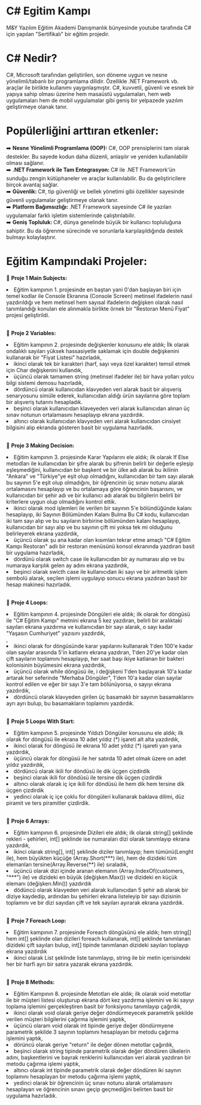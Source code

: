 # C# Egitim Kampı 

M&Y Yazılım Eğitim Akademi Danışmanlık bünyesinde youtube tarafında C# için yapılan "Sertifikalı" bir eğitim projedir.

# C# Nedir?
C#, Microsoft tarafından geliştirilen, son döneme uygun ve nesne yönelimli/tabanlı bir programlama dilidir. Özellikle .NET Framework vb. araçlar ile birlikte kullanımı yaygınlaşmıştır. C#, kuvvetli, güvenli ve esnek bir yapıya sahip olması üzerine hem masaüstü uygulamaları, hem web uygulamaları hem de mobil uygulamalar gibi geniş bir yelpazede yazılım geliştirmeye olanak tanır.

# Popülerliğini arttıran etkenler:

➡️ <b> Nesne Yönelimli Programlama (OOP):</b> C#, OOP prensiplerini tam olarak destekler. Bu sayede kodun daha düzenli, anlaşılır ve yeniden kullanılabilir olması sağlanır.<br>
➡️ <b> .NET Framework ile Tam Entegrasyon: </b> C# ile .NET Framework'ün sunduğu zengin kütüphaneler ve araçlar kullanılabilir. Bu da geliştiricilere birçok avantaj sağlar.<br>
➡️ <b> Güvenlik: </b> C#, tip güvenliği ve bellek yönetimi gibi özellikler sayesinde güvenli uygulamalar geliştirmeye olanak tanır.<br>
➡️ <b> Platform Bağımsızlığı: </b> .NET Framework sayesinde C# ile yazılan uygulamalar farklı işletim sistemlerinde çalıştırılabilir.<br>
➡️ <b> Geniş Topluluk: </b> C#, dünya genelinde büyük bir kullanıcı topluluğuna sahiptir. Bu da öğrenme sürecinde ve sorunlarla karşılaşıldığında destek bulmayı kolaylaştırır.<br>

# Eğitim Kampındaki Projeler:
📍 <b> Proje 1 Main Subjects: </b> 
<li> Eğitim kampının 1. projesinde en baştan yani 0'dan başlayan biri için temel kodlar ile Console Ekranına (Console Screen) metinsel ifadelerin nasıl yazdırıldığı ve hem metinsel hem sayısal ifadelerin değişken olarak nasıl tanımlandığı konuları ele alınmakla birlikte örnek bir "Restoran  Menü Fiyat" projesi geliştirildi.
</li>
<br />

📍 <b> Proje 2 Variables: </b> 
<li>Eğitim kampının 2. projesinde değişkenler konusunu ele aldık; İlk olarak ondalıklı sayıları yüksek hassasiyetle saklamak için double değişkenini kullanarak bir "Fiyat Listesi" hazırladık, 
  <li>ikinci olarak tek bir karakteri (harf, sayı veya özel karakter) temsil etmek için Char değişkenini kullandık, </li>
  <li>üçüncü olarak tamamen string (metinsel ifadeler ile) bir hava yolları yolcu bilgi sistemi demosu hazırladık,</li>
  <li>dördüncü olarak kullanıcıdan klavyeden veri alarak basit bir alışveriş senaryosunu simüle ederek, kullanıcıdan aldığı ürün sayılarına göre toplam bir alışveriş tutarını hesapladık.</li>
  <li>beşinci olarak kullanıcıdan klaveyeden veri alarak kullanıcıdan alınan üç sınav notunun ortalamasını hesaplayıp ekrana yazdırdık.</li>
  <li>altıncı olarak kullanıcıdan klavyeden veri alarak kullanıcıdan cinsiyet bilgisini alıp ekranda gösteren basit bir uygulama hazırladık.</li>
<br />

  📍 <b> Proje 3 Making Decision: </b> 
  <li>Eğitim kampının 3. projesinde Karar Yapılarını ele aldık; ilk olarak If Else metodları ile kullanıcıdan bir şifre alarak bu şifrenin belirli bir değerle eşleşip eşleşmediğini, kullanıcıdan bir başkent ve bir ülke adı alarak bu ikilinin "Ankara" ve "Türkiye"ye eşit olup olmadığını, kullanıcıdan bir tam sayı alarak bu sayının 5'e eşit olup olmadığını,  bir öğrencinin üç sınav notunu alarak ortalamasını hesaplayıp ve bu ortalamaya göre öğrencinin başarısını, ve kullanıcıdan bir şehir adı ve bir kullanıcı adı alarak bu bilgilerin belirli bir kriterlere uygun olup olmadığını kontrol ettik.  </li>
  <li>ikinci olarak mod işlemleri ile verilen bir sayının 5'e bölündüğünde kalanı hesaplayıp, iki Sayının Bölümünden Kalanı Bulma
Bu C# kodu, kullanıcıdan iki tam sayı alıp ve bu sayıların birbirine bölümünden kalanı hesaplayıp, kullanıcıdan bir sayı alıp ve bu sayının çift mi yoksa tek mi olduğunu belirleyerek ekrana yazdırdık, </li>
<li>üçüncü olarak şu ana kadar olan kısımları tekrar etme amaçlı "C# Eğitim Kampı Restoran" adlı bir restoran menüsünü konsol ekranında yazdıran basit bir uygulama hazırladık, </li>
<li>dördünü olarak switch case ile kullanıcıdan bir ay numarası alıp ve bu numaraya karşılık gelen ay adını ekrana yazdırdık,</li>
<li>beşinci olarak swicth case ile kullanıcıdan iki sayı ve bir aritmetik işlem sembolü alarak, seçilen işlemi uygulayıp sonucu ekrana yazdıran basit bir hesap makinesi hazırladık.</li>
<br />

  📍 <b> Proje 4 Loops: </b> 
  <li>Eğitim kampının 4. projesinde Döngüleri ele aldık; ilk olarak for döngüsü ile "C# Eğitim Kampı" metnini ekrana 5 kez yazdıran, belirli bir aralıktaki sayıları ekrana yazdırma ve kullanıcıdan bir sayı alarak, o sayı kadar "Yaşasın Cumhuriyet" yazısını yazdırdık, </li>, 
  <li>ikinci olarak for döngüsünde karar yapılarını kullanarak 1'den 100'e kadar olan sayılar arasında 5'in katlarını ekrana yazdıran, 1'den 20'ye kadar olan çift sayıların toplamını hesaplayıp, her saat başı ikiye katlanan bir bakteri kolonisinin büyümesini ekrana yazdırdık, </li>
  <li>üçüncü olarak while döngüsü ile, i değişkeni 1'den başlayarak 10'a kadar artarak her seferinde "Merhaba Döngüler", 1'den 10'a kadar olan sayılar kontrol edilen ve eğer bir sayı 3'e tam bölünüyorsa, o sayıyı ekrana yazdırdık, </li>
  <li> dördüncü olarak klavyeden girilen üç basamaklı bir sayının basamaklarını ayrı ayrı bulup, bu basamakların toplamını yazdırdık. </li>
  <br />

  📍 <b> Proje 5 Loops With Start: </b> 
  <li>Eğitim kampının 5. projesinde Yıldızlı Döngüler konusunu ele aldık; ilk olarak for döngüsü ile ekrana 10 adet yıldız (*) işareti alt alta yazdırdık, </li>
  <li>ikinci olarak for döngüsü ile ekrana 10 adet yıldız (*) işareti yan yana yazdırdık,</li>
  <li>üçüncü olarak for döngüsü ile her satırda 10 adet olmak üzere on adet yıldız yazdırdık, </li>
  <li>dördüncü olarak ikili for döndüsü ile dik üçgen çizdirdik</li>
  <li>beşinci olarak ikili for döndüsü ile tersine dik üçgen çizdirdik</li>
  <li>altıncı olarak olarak iç içe ikili for döndüsü ile hem dik hem tersine dik üçgen çizdirdik</li>
  <li>yedinci olarak iç içe çoklu for döngüleri kullanarak baklava dilimi, düz piramit ve ters piramitler çizdirdik.</li>
  <br />

  📍 <b> Proje 6 Arrays: </b> 
  <li>Eğitim kampının 6. projesinde Dizileri ele aldık; ilk olarak string[] şeklinde rekleri - şehirleri, int[] şeklinde ise numaraları dizi olarak tanımlayıp ekrana yazdırdık, </li>
  <li>ikinci olarak string[], int[] şeklinde diziler tanımlayıp; hem tümünü(Lenght ile), hem büyükten küçüğe (Array.Short(***) ile), hem de dizideki tüm elemanları tersine(Array.Reverse(**) ile) sıraladık, </li>
  <li>üçüncü olarak dizi içinde aranan elemanın (Array.IndexOf(customers, "***") ile) ve dizideki en büyük (değişken.Max()) ve dizideki en küçük elemanı (değişken.Min()) yazdırdık</li>
  <li>dödüncü olarak klavyeden veri alarak  kullanıcıdan 5 şehir adı alarak bir diziye kaydedip, ardından bu şehirleri ekrana listeleyip bir sayı dizisinin toplamını ve bir dizi sayıdan çift ve tek sayıları ayırarak ekrana yazdırdık.</li>
  <br />

  📍 <b> Proje 7 Foreach Loop: </b> 
  <li>Eğitim kampının 7. projesinde Foreach döngüsünü ele aldık; hem string[] hem int[] şeklinde olan dizileri foreach kullanarak, int[] şeklinde tanımlanan dizideki çift sayıları bulup, int[] tipinde tanımlanan dizideki sayıları toplayıp ekrana yazdırdık </li>
  <li>ikinci olarak List<int> şeklinde liste tanımlayıp, string ile bir metin içerisindeki her bir harfi ayrı bir satıra yazarak ekrana yazdırdık.</li>
    <br />

  📍 <b> Proje 8 Methods: </b> 
  <li>Eğitim Kampının 8. projesinde Metotları ele aldık; ilk olarak void metotlar ile bir müşteri listesi oluşturup ekrana dört kez yazdırma işlemini ve iki sayıyı toplama işlemini gerçekleştiren basit bir fonksiyonu tanımlayıp çağırdık, </li>
  <li>ikinci olarak void olarak geriye değer döndürmeyecek parametrik şekilde verilen müşteri bilgilerini çağırma işlemini yaptık, </li>
  <li>üçüncü olaram void olarak int tipinde geriye değer döndürmyene parametrik şekilde 3 sayının toplamını hesaplayan bir metodu çağırma işlemini yaptık, </li>
  <li>dörüncü olarak geriye "return" ile değer dönen metotlar çağırdık, </li>
  <li>beşinci olarak string tipinde parametrik olarak değer döndüren ülkelerin adını, başkentlerini ve bayrak renklerini kullanıcıdan veri alarak yazdıran bir metodu çağırma işlemi yaptık, </li>
  <li>altıncı olarak int tipinde parametrik olarak değer döndüren iki saynın toplamını hesaplayan bir metodu çağırma işlemi yaptık, </li>
  <li>yedinci olarak bir öğrencinin üç sınav notunu alarak ortalamasını hesaplayan ve öğrencinin sınavı geçip geçmediğini belirten basit bir uygulama hazırladık. </li>
